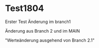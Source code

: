 # Test1804

Erster Test
Änderung im branch1


Änderung aus Branch 2 und im MAIN

"Werteänderung ausgehend von Branch 2.1"
